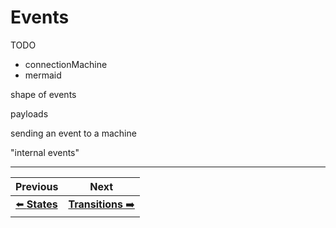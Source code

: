 # Events

TODO 

- connectionMachine
- mermaid

shape of events

payloads

sending an event to a machine

"internal events"


---

| Previous | Next |
| --- | --- |
| [⬅️  **States**](./state.md) | [**Transitions** ➡️](./transitions.md)  |
